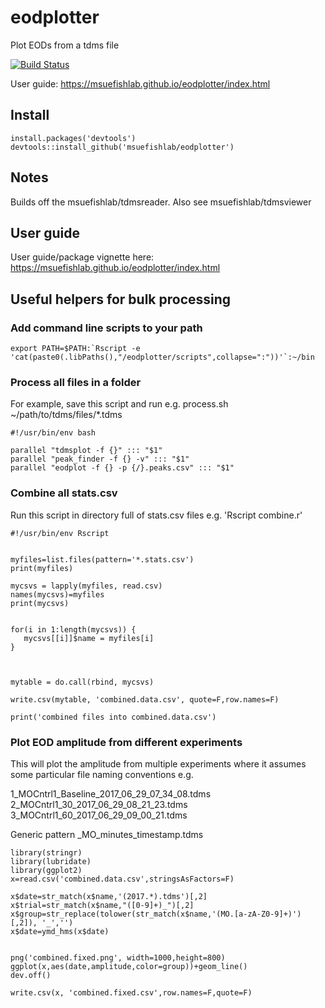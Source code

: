 # eodplotter

Plot EODs from a tdms file

[![Build Status](https://travis-ci.org/msuefishlab/eodplotter.svg?branch=master)](https://travis-ci.org/msuefishlab/eodplotter)


User guide: https://msuefishlab.github.io/eodplotter/index.html


## Install

    install.packages('devtools')
    devtools::install_github('msuefishlab/eodplotter')

## Notes

Builds off the msuefishlab/tdmsreader. Also see msuefishlab/tdmsviewer


## User guide

User guide/package vignette here: https://msuefishlab.github.io/eodplotter/index.html


## Useful helpers for bulk processing


### Add command line scripts to your path

```
export PATH=$PATH:`Rscript -e 'cat(paste0(.libPaths(),"/eodplotter/scripts",collapse=":"))'`:~/bin
```


### Process all files in a folder

For example, save this script and run e.g. process.sh ~/path/to/tdms/files/*.tdms

```
#!/usr/bin/env bash

parallel "tdmsplot -f {}" ::: "$1"
parallel "peak_finder -f {} -v" ::: "$1"
parallel "eodplot -f {} -p {/}.peaks.csv" ::: "$1"
```


### Combine all stats.csv

Run this script in directory full of stats.csv files e.g. 'Rscript combine.r'

```
#!/usr/bin/env Rscript


myfiles=list.files(pattern='*.stats.csv')
print(myfiles)

mycsvs = lapply(myfiles, read.csv)
names(mycsvs)=myfiles
print(mycsvs)


for(i in 1:length(mycsvs)) {
   mycsvs[[i]]$name = myfiles[i]
}



mytable = do.call(rbind, mycsvs)

write.csv(mytable, 'combined.data.csv', quote=F,row.names=F)

print('combined files into combined.data.csv')
```



### Plot EOD amplitude from different experiments

This will plot the amplitude from multiple experiments where it assumes some particular file naming conventions e.g. 

1_MOCntrl1_Baseline_2017_06_29_07_34_08.tdms
2_MOCntrl1_30_2017_06_29_08_21_23.tdms
3_MOCntrl1_60_2017_06_29_09_00_21.tdms

Generic pattern <number>_MO<experimentname>_minutes_timestamp.tdms

```
library(stringr)
library(lubridate)
library(ggplot2)
x=read.csv('combined.data.csv',stringsAsFactors=F)

x$date=str_match(x$name,'(2017.*).tdms')[,2]
x$trial=str_match(x$name,"([0-9]+)_")[,2]
x$group=str_replace(tolower(str_match(x$name,'(MO.[a-zA-Z0-9]+)')[,2]), '_','')
x$date=ymd_hms(x$date)


png('combined.fixed.png', width=1000,height=800)
ggplot(x,aes(date,amplitude,color=group))+geom_line()
dev.off()

write.csv(x, 'combined.fixed.csv',row.names=F,quote=F)
```
